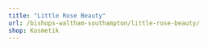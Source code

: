 ```yaml
---
title: "Little Rose Beauty"
url: /bishops-waltham-southampton/little-rose-beauty/
shop: Kosmetik
---
```


